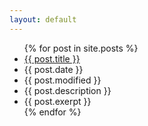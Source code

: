 ```yaml
---
layout: default
---
```



<ul>
    {% for post in site.posts %}
        <li class="row">
            <a href="{{ post.permalink }}" title="{{ post.description }}">{{ post.title }}</a>
        </li>
        <li class="row">
            <span>{{ post.date }}</span>
        </li>
        <li class="row">
            <span>{{ post.modified }}</span>
        </li>
        <li class="row">
            <span>{{ post.description }}</span>
        </li>
        <li class="row">
            <span>{{ post.exerpt }}</span>
        </li>
    {% endfor %}
</ul>

